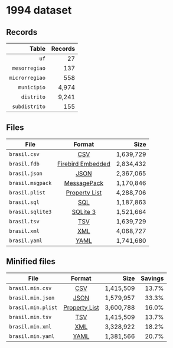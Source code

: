 # 1994 dataset

## Records

|          Table | Records |
| --------------:| -------:|
|           `uf` |      27 |
|  `mesorregiao` |     137 |
| `microrregiao` |     558 |
|    `municipio` |   4,974 |
|     `distrito` |   9,241 |
|  `subdistrito` |     155 |

## Files

| File             | Format                                                                                 |      Size |
| ---------------- |:--------------------------------------------------------------------------------------:| ---------:|
| `brasil.csv`     | [CSV](https://en.wikipedia.org/wiki/Comma-separated_values)                            | 1,639,729 |
| `brasil.fdb`     | [Firebird Embedded](https://en.wikipedia.org/wiki/Embedded_database#Firebird_Embedded) | 2,834,432 |
| `brasil.json`    | [JSON](https://en.wikipedia.org/wiki/JSON)                                             | 2,367,065 |
| `brasil.msgpack` | [MessagePack](https://en.wikipedia.org/wiki/MessagePack)                               | 1,170,846 |
| `brasil.plist`   | [Property List](https://en.wikipedia.org/wiki/Property_list)                           | 4,288,706 |
| `brasil.sql`     | [SQL](https://en.wikipedia.org/wiki/SQL)                                               | 1,187,863 |
| `brasil.sqlite3` | [SQLite 3](https://en.wikipedia.org/wiki/SQLite)                                       | 1,521,664 |
| `brasil.tsv`     | [TSV](https://en.wikipedia.org/wiki/Tab-separated_values)                              | 1,639,729 |
| `brasil.xml`     | [XML](https://en.wikipedia.org/wiki/XML)                                               | 4,068,727 |
| `brasil.yaml`    | [YAML](https://en.wikipedia.org/wiki/YAML)                                             | 1,741,680 |

## Minified files

| File               | Format                                                       |      Size | Savings |
| ------------------ |:------------------------------------------------------------:| ---------:| -------:|
| `brasil.min.csv`   | [CSV](https://en.wikipedia.org/wiki/Comma-separated_values)  | 1,415,509 |   13.7% |
| `brasil.min.json`  | [JSON](https://en.wikipedia.org/wiki/JSON)                   | 1,579,957 |   33.3% |
| `brasil.min.plist` | [Property List](https://en.wikipedia.org/wiki/Property_list) | 3,600,788 |   16.0% |
| `brasil.min.tsv`   | [TSV](https://en.wikipedia.org/wiki/Tab-separated_values)    | 1,415,509 |   13.7% |
| `brasil.min.xml`   | [XML](https://en.wikipedia.org/wiki/XML)                     | 3,328,922 |   18.2% |
| `brasil.min.yaml`  | [YAML](https://en.wikipedia.org/wiki/YAML)                   | 1,381,566 |   20.7% |